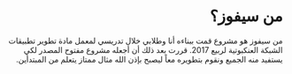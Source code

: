 <div dir="rtl">
<h1>
من سيفوز؟
</h1>
<p>
من سيفوز هو مشروع قمت ببناءه أنا وطلابي خلال تدريسي لمعمل مادة تطوير تطبيقات الشبكة العنكبوتية لربيع 2017. قررت بعد ذلك أن أجعله مشروع مفتوح المصدر لكي يستفيد منه الجميع ونقوم بتطويره معاً ليصبح بإذن الله مثال ممتاز يتعلم من المبتدأين.
</p>

</div>
